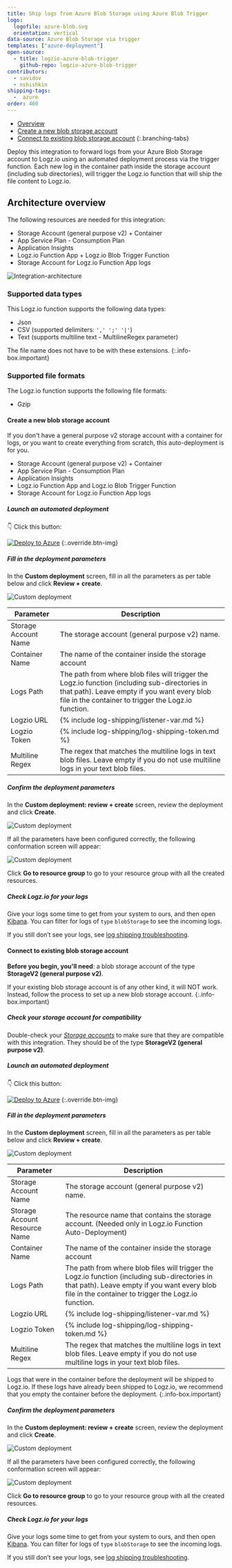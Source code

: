 ```yaml
---
title: Ship logs from Azure Blob Storage using Azure Blob Trigger
logo:
  logofile: azure-blob.svg
  orientation: vertical
data-source: Azure Blob Storage via trigger
templates: ["azure-deployment"]
open-source:
  - title: logzio-azure-blob-trigger
    github-repo: logzio-azure-blob-trigger
contributors:
  - savidov
  - nshishkin
shipping-tags:
  -  azure
order: 460
---
```


<!-- tabContainer:start -->
<div class="branching-container">

* [Overview](#overview)
* [Create a new blob storage account](#new-blob-config)
* [Connect to existing blob storage account](#existing-blob-config)
{:.branching-tabs}

<!-- tab:start -->
<div id="overview">

Deploy this integration to forward logs from your Azure Blob Storage account to Logz.io using an automated deployment process via the trigger function. Each new log in the container path inside the storage account (including sub directories), will trigger the Logz.io function that will ship the file content to Logz.io.


## Architecture overview

The following resources are needed for this integration:

* Storage Account (general purpose v2) + Container
* App Service Plan - Consumption Plan
* Application Insights
* Logz.io Function App + Logz.io Blob Trigger Function
* Storage Account for Logz.io Function App logs

![Integration-architecture](https://dytvr9ot2sszz.cloudfront.net/logz-docs/azure_blob/blob-trigger-resources.png)

### Supported data types

This Logz.io function supports the following data types:

* Json
* CSV (supported delimiters: `',' ';' '|'`)
* Text (supports multiline text - MultilineRegex parameter)

<!-- info-box-start:info -->
The file name does not have to be with these extensions.
{:.info-box.important}
<!-- info-box-end -->

### Supported file formats

The Logz.io function supports the following file formats:

* Gzip

</div>
<!-- tab:end -->


<!-- tab:start -->
<div id="new-blob-config">



#### Create a new blob storage account

If you don't have a general purpose v2 storage account with a container for logs, or you want to create everything from scratch, this auto-deployment is for you.

* Storage Account (general purpose v2) + Container
* App Service Plan - Consumption Plan
* Application Insights
* Logz.io Function App and Logz.io Blob Trigger Function
* Storage Account for Logz.io Function App logs

<div class="tasklist">

##### Launch an automated deployment

👇 Click this button:

[![Deploy to Azure](https://dytvr9ot2sszz.cloudfront.net/logz-docs/azure_blob/deploybutton-az.png)](https://portal.azure.com/#create/Microsoft.Template/uri/https%3A%2F%2Fraw.githubusercontent.com%2Flogzio%2Flogzio-azure-blob-trigger%2Fmain%2Fazure%2Ffull-auto-deployment.json)
{:.override.btn-img}
  
##### Fill in the deployment parameters

In the **Custom deployment** screen, fill in all the parameters as per table below and click **Review + create**.

![Custom deployment](https://dytvr9ot2sszz.cloudfront.net/logz-docs/azure_blob/blob-trigger-1.png)

| Parameter | Description |
| --- | --- |
| Storage Account Name | The storage account (general purpose v2) name. | 
| Container Name | The name of the container inside the storage account |
| Logs Path | The path from where blob files will trigger the Logz.io function (including sub-directories in that path). Leave empty if you want every blob file in the container to trigger the Logz.io function. |
| Logzio URL | {% include log-shipping/listener-var.md %} |
| Logzio Token | {% include log-shipping/log-shipping-token.md %} |
| Multiline Regex | The regex that matches the multiline logs in text blob files. Leave empty if you do not use multiline logs in your text blob files. |

##### Confirm the deployment parameters

In the **Custom deployment: review + create** screen, review the deployment and click **Create**.

![Custom deployment](https://dytvr9ot2sszz.cloudfront.net/logz-docs/azure_blob/blob-trigger-2.png)

If all the parameters have been configured correctly, the following conformation screen will appear:

![Custom deployment](https://dytvr9ot2sszz.cloudfront.net/logz-docs/azure_blob/blob-trigger-3.png)

Click **Go to resource group** to go to your resource group with all the created resources.


##### Check Logz.io for your logs

Give your logs some time to get from your system to ours, and then open [Kibana](https://app.logz.io/#/dashboard/kibana/discover?). You can filter for logs of `type` `blobStorage` to see the incoming logs.

If you still don’t see your logs, see [log shipping troubleshooting](https://docs.logz.io/user-guide/log-shipping/log-shipping-troubleshooting.html).



</div>
</div>
<!-- tab:end -->

<!-- tab:start -->
<div id="existing-blob-config">



#### Connect to existing blob storage account

**Before you begin, you'll need**: a blob storage account of the type **StorageV2 (general purpose v2)**.


<!-- info-box-start:info -->
If your existing blob storage account is of any other kind, it will NOT work. Instead, follow the process to set up a new blob storage account.
{:.info-box.important}
<!-- info-box-end -->


<div class="tasklist">

##### Check your storage account for compatibility

Double-check your [_Storage accounts_](https://portal.azure.com/#blade/HubsExtension/BrowseResource/resourceType/Microsoft.Storage%2FStorageAccounts) to make sure that they are compatible with this integration. They should be of the type **StorageV2 (general purpose v2)**.


##### Launch an automated deployment

👇 Click this button:

[![Deploy to Azure](https://dytvr9ot2sszz.cloudfront.net/logz-docs/azure_blob/deploybutton-az.png)](https://portal.azure.com/#create/Microsoft.Template/uri/https%3A%2F%2Fraw.githubusercontent.com%2Flogzio%2Flogzio-azure-blob-trigger%2Fmain%2Fazure%2Ffunction-auto-deployment.json)
{:.override.btn-img}
  

##### Fill in the deployment parameters

In the **Custom deployment** screen, fill in all the parameters as per table below and click **Review + create**.

![Custom deployment](https://dytvr9ot2sszz.cloudfront.net/logz-docs/azure_blob/blob-trigger-1.png)

| Parameter | Description |
| --- | --- |
| Storage Account Name | The storage account (general purpose v2) name. |
| Storage Account Resource Name | The resource name that contains the storage account. (Needed only in Logz.io Function Auto-Deployment) |
| Container Name | The name of the container inside the storage account |
| Logs Path | The path from where blob files will trigger the Logz.io function (including sub-directories in that path). Leave empty if you want every blob file in the container to trigger the Logz.io function. |
| Logzio URL | {% include log-shipping/listener-var.md %} |
| Logzio Token | {% include log-shipping/log-shipping-token.md %} |
| Multiline Regex | The regex that matches the multiline logs in text blob files. Leave empty if you do not use multiline logs in your text blob files. |

<!-- info-box-start:info -->
Logs that were in the container before the deployment will be shipped to Logz.io. If these logs have already been shipped to Logz.io, we recommend that you empty the container before the deployment.
{:.info-box.important}
<!-- info-box-end -->

##### Confirm the deployment parameters

In the **Custom deployment: review + create** screen, review the deployment and click **Create**.

![Custom deployment](https://dytvr9ot2sszz.cloudfront.net/logz-docs/azure_blob/blob-trigger-2.png)

If all the parameters have been configured correctly, the following conformation screen will appear:

![Custom deployment](https://dytvr9ot2sszz.cloudfront.net/logz-docs/azure_blob/blob-trigger-3.png)

Click **Go to resource group** to go to your resource group with all the created resources.



##### Check Logz.io for your logs

Give your logs some time to get from your system to ours, and then open [Kibana](https://app.logz.io/#/dashboard/kibana/discover?). You can filter for logs of `type` `blobStorage` to see the incoming logs.
  
If you still don’t see your logs, see [log shipping troubleshooting](https://docs.logz.io/user-guide/log-shipping/log-shipping-troubleshooting.html).

</div>

</div>
<!-- tab:end -->


<!-- tabContainer:end -->
